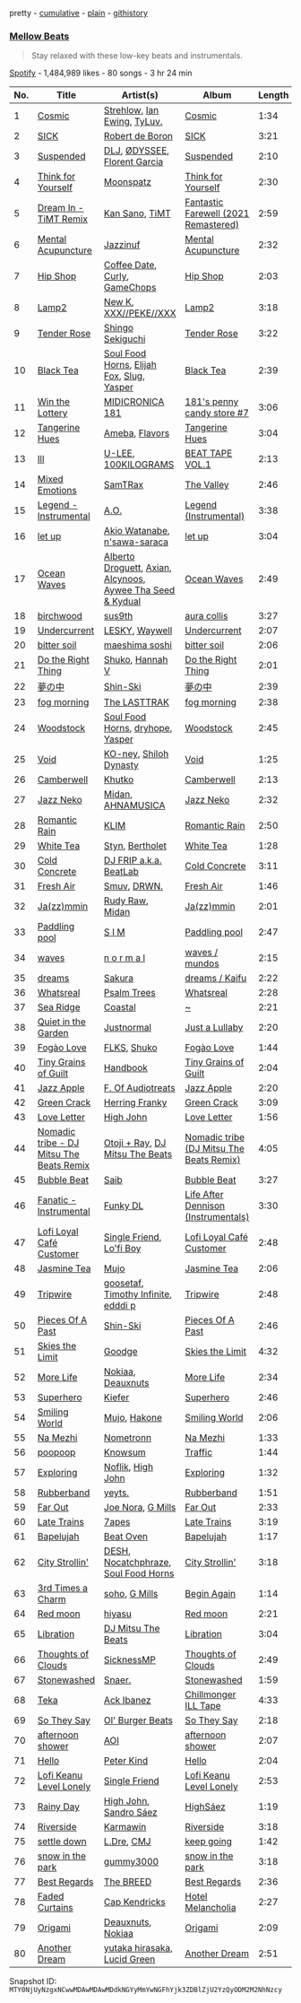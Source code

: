 pretty - [cumulative](/playlists/cumulative/37i9dQZF1DX3qCx5yEZkcJ.md) - [plain](/playlists/plain/37i9dQZF1DX3qCx5yEZkcJ) - [githistory](https://github.githistory.xyz/mackorone/spotify-playlist-archive/blob/main/playlists/plain/37i9dQZF1DX3qCx5yEZkcJ)

### [Mellow Beats](https://open.spotify.com/playlist/37i9dQZF1DX3qCx5yEZkcJ)

> Stay relaxed with these low\-key beats and instrumentals.

[Spotify](https://open.spotify.com/user/spotify) - 1,484,989 likes - 80 songs - 3 hr 24 min

| No. | Title | Artist(s) | Album | Length |
|---|---|---|---|---|
| 1 | [Cosmic](https://open.spotify.com/track/3ESJIVVpwOAK9fK5sktDl7) | [Strehlow](https://open.spotify.com/artist/1pUWzVmu8ACMnIAu9BsOHm), [Ian Ewing](https://open.spotify.com/artist/6QrRSfwkZsixVIgDRhpToh), [TyLuv.](https://open.spotify.com/artist/6ay740FQIPgTMahZqP9Opx) | [Cosmic](https://open.spotify.com/album/0Q413u4gUUGs8EKDe13hzs) | 1:34 |
| 2 | [SICK](https://open.spotify.com/track/6W9YXVte9iLHgZxxGojjDY) | [Robert de Boron](https://open.spotify.com/artist/18GAxEc3IY2wGmy2QhnrGD) | [SICK](https://open.spotify.com/album/7eApP7Reg8vLu3uAU8taWQ) | 3:21 |
| 3 | [Suspended](https://open.spotify.com/track/38K8mmhKeQ5A15xFZOeYzA) | [DLJ](https://open.spotify.com/artist/3chQixmxhv9UmwQc8aBApA), [ØDYSSEE](https://open.spotify.com/artist/6f2Y46Pw2IYGoURJREJDiA), [Florent Garcia](https://open.spotify.com/artist/7EQWExaNGfO6BJ8F6kRJCh) | [Suspended](https://open.spotify.com/album/4e1u1Z1IvPsdH15Qd0gY6L) | 2:10 |
| 4 | [Think for Yourself](https://open.spotify.com/track/0J9C432nUkMtgKiHQrVF1L) | [Moonspatz](https://open.spotify.com/artist/63Cv3MetKEN8bhsAo4n6nK) | [Think for Yourself](https://open.spotify.com/album/2cgAsluSyoCwyXlWgIGNOV) | 2:30 |
| 5 | [Dream In \- TiMT Remix](https://open.spotify.com/track/7yA5bPUdlZnsEdVqhBqJFs) | [Kan Sano](https://open.spotify.com/artist/5b3ZFm6P1lpZIASMDnBDs9), [TiMT](https://open.spotify.com/artist/6JavWK8JRQbZ3oX9nrkSyb) | [Fantastic Farewell \(2021 Remastered\)](https://open.spotify.com/album/5gPfWZNREhMcI8qWUBR7Ts) | 2:59 |
| 6 | [Mental Acupuncture](https://open.spotify.com/track/34KMYyUvfpXboR9wLwrocX) | [Jazzinuf](https://open.spotify.com/artist/6rJ1GwtHin2BJbKLuNn9pi) | [Mental Acupuncture](https://open.spotify.com/album/2dtSQyB2dVecMmnDlU9qYn) | 2:32 |
| 7 | [Hip Shop](https://open.spotify.com/track/169xT0Be1P2Hgjd9hq5Lk1) | [Coffee Date](https://open.spotify.com/artist/74ZWzuwsxGAt05s2sWtq0j), [Curly](https://open.spotify.com/artist/4AE4o0hck4magAI2urzzlh), [GameChops](https://open.spotify.com/artist/1T7zBkQCOCacKjbnmFX7cp) | [Hip Shop](https://open.spotify.com/album/0KRl72v3V3cZHeGVlRqDvC) | 2:03 |
| 8 | [Lamp2](https://open.spotify.com/track/5cT5aaRfRRkF9xPk7LcBt2) | [New K](https://open.spotify.com/artist/6lBK5GR3B0nhG3e6Kg5MAs), [XXX//PEKE//XXX](https://open.spotify.com/artist/0rOQLaWu3WkKv8BFjVPp6J) | [Lamp2](https://open.spotify.com/album/5qFp5leDuFDeTNplGB7I9L) | 3:18 |
| 9 | [Tender Rose](https://open.spotify.com/track/0nlNNUw3TVdL9yssRhARsd) | [Shingo Sekiguchi](https://open.spotify.com/artist/1ZU8a8LHba4g0YFAL1PbO9) | [Tender Rose](https://open.spotify.com/album/3aEAavtW6Q8wYX9I2tdJFP) | 3:22 |
| 10 | [Black Tea](https://open.spotify.com/track/0gylr1Mi75MBEijrP2r20A) | [Soul Food Horns](https://open.spotify.com/artist/42gnrsSSKKNNmfAJ0o3oyN), [Elijah Fox](https://open.spotify.com/artist/4Rus30xX4FOv2cyeFI79Qh), [Slug](https://open.spotify.com/artist/2E14TlP0N4RU8X3Y2i2Pq3), [Yasper](https://open.spotify.com/artist/1axdL80XjVHdInGsJbURyt) | [Black Tea](https://open.spotify.com/album/3tcY2wCBIhAAi7ft7Qmr1M) | 2:39 |
| 11 | [Win the Lottery](https://open.spotify.com/track/2sGf6pQ73JyfTfSkSLLQfM) | [MIDICRONICA 181](https://open.spotify.com/artist/3AlVoNtbPZPiNdpI1h8LlY) | [181's penny candy store \#7](https://open.spotify.com/album/2DU5c1qHqSKxAMoZig9SLd) | 3:06 |
| 12 | [Tangerine Hues](https://open.spotify.com/track/4fImJZBA2TopABdxAEg1in) | [Ameba](https://open.spotify.com/artist/0YYVUJe2T4XdBza6Y0RA8P), [Flavors](https://open.spotify.com/artist/6Amqc7UjJa19q4jrfAHA77) | [Tangerine Hues](https://open.spotify.com/album/78zuWk8ZgaMMLlTMtIMsT5) | 3:04 |
| 13 | [Ill](https://open.spotify.com/track/4AzgTPH2g48lzCouXzfuI6) | [U\-LEE](https://open.spotify.com/artist/5brBirPSajSulsPdYTRAtf), [100KILOGRAMS](https://open.spotify.com/artist/6zzok5REMtPHkxSKU0MFWP) | [BEAT TAPE VOL.1](https://open.spotify.com/album/1j7AF82YktleBZEnfPLKgk) | 2:13 |
| 14 | [Mixed Emotions](https://open.spotify.com/track/0igMjYaQwW5mUt7RIwXojC) | [SamTRax](https://open.spotify.com/artist/7oGdaJSr8Hz4w6DDPCBiW2) | [The Valley](https://open.spotify.com/album/4JSDmWMyOKEf6Wfzp1WKwS) | 2:46 |
| 15 | [Legend \- Instrumental](https://open.spotify.com/track/4D6ODloEcphnoSF33TF9L3) | [A.O.](https://open.spotify.com/artist/2jfEozrJPe4aHfA86ClOAI) | [Legend \(Instrumental\)](https://open.spotify.com/album/4ChW17PKiVa3twCaWcimzA) | 3:38 |
| 16 | [let up](https://open.spotify.com/track/1enG0rKaILfMLkpECtzq7e) | [Akio Watanabe](https://open.spotify.com/artist/1epOdFDcd9PEgkchlAUND4), [n'sawa\-saraca](https://open.spotify.com/artist/2qjQAfgSf4srD1QtETCX7v) | [let up](https://open.spotify.com/album/1Mf3I8VH2jkHzhQda5r7tF) | 3:04 |
| 17 | [Ocean Waves](https://open.spotify.com/track/03qYV8hat9j4ttaPN2HKfh) | [Alberto Droguett](https://open.spotify.com/artist/4T90xdfrulR6Kr4dm4XnrC), [Axian](https://open.spotify.com/artist/3sdeNhCYLAMuRVsJPMNYO6), [Alcynoos](https://open.spotify.com/artist/2rUcJCZNHIVPJ5iZUbnUkY), [Aywee Tha Seed & Kydual](https://open.spotify.com/artist/4E7QYvNiTmh0VcrmKsQ3RH) | [Ocean Waves](https://open.spotify.com/album/3zpNlJKA8tRRvUzE4mpuMP) | 2:49 |
| 18 | [birchwood](https://open.spotify.com/track/2Zf7bX6kpYa1qaixtXumKM) | [sus9th](https://open.spotify.com/artist/1AfdR7N8ClMmksHKhr2IGC) | [aura collis](https://open.spotify.com/album/2KeGLxZlT33x8rUwgKyF00) | 3:27 |
| 19 | [Undercurrent](https://open.spotify.com/track/2TC8zSdhsE7Rd5SmVTRFwd) | [LESKY](https://open.spotify.com/artist/7eMZ8gfgZq14cbSR52vBy6), [Waywell](https://open.spotify.com/artist/00AJqMNUixOtYt9itiUDZj) | [Undercurrent](https://open.spotify.com/album/4MJ3GzvCQ78ky7ghnhkjzv) | 2:07 |
| 20 | [bitter soil](https://open.spotify.com/track/77QG4aqova0Ld9lxJ6qzwe) | [maeshima soshi](https://open.spotify.com/artist/4O49GHbECmNppFvzK0WZXf) | [bitter soil](https://open.spotify.com/album/4H5sX2oI4Ld0VeKEtEvCMH) | 2:06 |
| 21 | [Do the Right Thing](https://open.spotify.com/track/6jfThgv76n9FRzyZsPcthw) | [Shuko](https://open.spotify.com/artist/1mOiWC7OH9ANUtt3vd0A10), [Hannah V](https://open.spotify.com/artist/0zKzgw5rfDZ2PdgOZo8G8f) | [Do the Right Thing](https://open.spotify.com/album/2q295DcveRPSGXlf3MTiC2) | 2:01 |
| 22 | [夢の中](https://open.spotify.com/track/50cJTPKCH0CyEgsUgv53Ny) | [Shin\-Ski](https://open.spotify.com/artist/6Ei1ABb1YNXZviQKBE7RI7) | [夢の中](https://open.spotify.com/album/4fULEvayFtLR24G9VDWvCb) | 2:39 |
| 23 | [fog morning](https://open.spotify.com/track/0yqBPILqRFi1yE7ci9o3vV) | [The LASTTRAK](https://open.spotify.com/artist/27tedpw5lwTFuWL8i8xVqT) | [fog morning](https://open.spotify.com/album/6LtosFxYlXKsLfN3PSWUd3) | 2:38 |
| 24 | [Woodstock](https://open.spotify.com/track/26vm8tYfXCHUxK8A3jFgBZ) | [Soul Food Horns](https://open.spotify.com/artist/42gnrsSSKKNNmfAJ0o3oyN), [dryhope](https://open.spotify.com/artist/50Ej4gF8iYESted3e4JZ4t), [Yasper](https://open.spotify.com/artist/1axdL80XjVHdInGsJbURyt) | [Woodstock](https://open.spotify.com/album/7gSflGtYJSDOcgCfaUEnGE) | 2:45 |
| 25 | [Void](https://open.spotify.com/track/1tBS3K8IdJSF556lcdnMHj) | [KO\-ney](https://open.spotify.com/artist/19MYvIFOGSUHW7nvZtrsc0), [Shiloh Dynasty](https://open.spotify.com/artist/1wxPItEzr7U7rGSMPqZ25r) | [Void](https://open.spotify.com/album/5tWnUMtomZthQIgvjDLypc) | 1:25 |
| 26 | [Camberwell](https://open.spotify.com/track/0rhsSLzNfB91innrvTBdx3) | [Khutko](https://open.spotify.com/artist/26e6xlrurIqVfo2GzwuSMQ) | [Camberwell](https://open.spotify.com/album/7ALBhgIL3vvB2c5PVUSJ4Y) | 2:13 |
| 27 | [Jazz Neko](https://open.spotify.com/track/49j4lOcuvvZfzixq12K6QR) | [Midan](https://open.spotify.com/artist/1dYfhrPxJSeCJp8gGwN4qo), [AHNAMUSICA](https://open.spotify.com/artist/2QONtzTPgMymeO5VVQ4w3h) | [Jazz Neko](https://open.spotify.com/album/2RmRQMaWxREHFSyoS1F4O2) | 2:32 |
| 28 | [Romantic Rain](https://open.spotify.com/track/0ONPyowm9YQFY7mtx45GaD) | [KLIM](https://open.spotify.com/artist/2mI6A1by7u32RZH8Kf61Kw) | [Romantic Rain](https://open.spotify.com/album/1tQiRd5m1st2e60sbyvbcS) | 2:50 |
| 29 | [White Tea](https://open.spotify.com/track/4HQ2Xd0Ao8h3YKhAXYjEuZ) | [Styn](https://open.spotify.com/artist/0vTPGCQGp2pkRUCXF8gEXd), [Bertholet](https://open.spotify.com/artist/2igm2vmbeYibaElfyvj9XQ) | [White Tea](https://open.spotify.com/album/76vUTeslD03OfFhbybNJQZ) | 1:28 |
| 30 | [Cold Concrete](https://open.spotify.com/track/4BoN3OsPTcoSYxM0WHVJks) | [DJ FRIP a.k.a\. BeatLab](https://open.spotify.com/artist/5nkZFBzkGZpfRxnWFZGtk7) | [Cold Concrete](https://open.spotify.com/album/6v2LK3CCHzFmZKQea6UYPV) | 3:11 |
| 31 | [Fresh Air](https://open.spotify.com/track/3Pj5p85yrHKzWShk4miojl) | [Smuv](https://open.spotify.com/artist/0SM6zo7lSdqyplZo6XRX76), [DRWN.](https://open.spotify.com/artist/0h6JSIfoSSbXtaBWiUC4Wy) | [Fresh Air](https://open.spotify.com/album/566nDMR8PdCGJjWw2YndxP) | 1:46 |
| 32 | [Ja\(zz\)mmin](https://open.spotify.com/track/24KCZicSfQoj496yIIyiTr) | [Rudy Raw](https://open.spotify.com/artist/4ZITuhWAaVoUTge2JwIton), [Midan](https://open.spotify.com/artist/1dYfhrPxJSeCJp8gGwN4qo) | [Ja\(zz\)mmin](https://open.spotify.com/album/1QfstQ2VOEcmJKSFIl7ImW) | 2:01 |
| 33 | [Paddling pool](https://open.spotify.com/track/5Dj4tUDgACFSEkDzlYlHZ4) | [S I M](https://open.spotify.com/artist/6IUKOT5oMnQ8ZUyJlZFxO2) | [Paddling pool](https://open.spotify.com/album/2NeRkEMmaVKmFDFRRmjIoQ) | 2:47 |
| 34 | [waves](https://open.spotify.com/track/6q2NEUEnYegM5CWzcARRiY) | [n o r m a l](https://open.spotify.com/artist/299YwUx9tIS10VkkAujnMt) | [waves / mundos](https://open.spotify.com/album/48v9odT1JNZA20GVEVzW2k) | 2:15 |
| 35 | [dreams](https://open.spotify.com/track/5psSzu70zEFuIp790nHZ7R) | [Sakura](https://open.spotify.com/artist/2GVCb0xxbe56KahmO90QnD) | [dreams / Kaifu](https://open.spotify.com/album/7maqzOnChfL1tfUPvqqMQT) | 2:22 |
| 36 | [Whatsreal](https://open.spotify.com/track/61lsEaRkz1gXrfEoQ5yUzt) | [Psalm Trees](https://open.spotify.com/artist/5pmXkV6A8yQdoa64xzvZ0S) | [Whatsreal](https://open.spotify.com/album/0orlhyvabLSgFZMzDAoy0T) | 2:28 |
| 37 | [Sea Ridge](https://open.spotify.com/track/6705o4eSuU5Thuwg7PpHOx) | [Coastal](https://open.spotify.com/artist/54Eehq7Ls4ZXE8pdTTPClj) | [\~](https://open.spotify.com/album/5lKlKfB4DOqEPLtcJ5RUVH) | 2:21 |
| 38 | [Quiet in the Garden](https://open.spotify.com/track/0VDIK5NEwSkD6A4Dj7FRo8) | [Justnormal](https://open.spotify.com/artist/2YCz7aHoRoAZ435UDLOKOs) | [Just a Lullaby](https://open.spotify.com/album/7xmauQdCVxrTlyYu4i6qMd) | 2:20 |
| 39 | [Fogào Love](https://open.spotify.com/track/6MchsyWFhj6EAiD1nY0y5J) | [FLKS](https://open.spotify.com/artist/0su9f9WdmaeYFON6XEaXb0), [Shuko](https://open.spotify.com/artist/1mOiWC7OH9ANUtt3vd0A10) | [Fogào Love](https://open.spotify.com/album/4Xjr5RmALk2CSpiXlY1gmi) | 1:44 |
| 40 | [Tiny Grains of Guilt](https://open.spotify.com/track/1Z1bRmfWuEvdyUoE5EcRbJ) | [Handbook](https://open.spotify.com/artist/6OvOdUubb1MOOz2FtGWlHk) | [Tiny Grains of Guilt](https://open.spotify.com/album/4qeXkFfco3khEnrmb0LXXP) | 2:04 |
| 41 | [Jazz Apple](https://open.spotify.com/track/1X4FlTe5ECNONBfbUWcpXf) | [F\. Of Audiotreats](https://open.spotify.com/artist/5Xzs0dh0Edme7rKAurunCL) | [Jazz Apple](https://open.spotify.com/album/3HS9hq92Zdyuh6i52kmn0w) | 2:20 |
| 42 | [Green Crack](https://open.spotify.com/track/3IQ0iB7Mw1AZpQePAlpLmF) | [Herring Franky](https://open.spotify.com/artist/27jcQeXU6S0eCLVpnNZjy0) | [Green Crack](https://open.spotify.com/album/1sg4aCx1ySwXFPYN2bqhG3) | 3:09 |
| 43 | [Love Letter](https://open.spotify.com/track/5jSL7kbq81gOtD1QUOAAwB) | [High John](https://open.spotify.com/artist/6pxhj7jWxb2vzhFNyUpV80) | [Love Letter](https://open.spotify.com/album/03gEl4GdfDFvbt9Ff3nUmi) | 1:56 |
| 44 | [Nomadic tribe \- DJ Mitsu The Beats Remix](https://open.spotify.com/track/6vHbIO9JV3LjFuMxiIf9Vr) | [Otoji + Ray](https://open.spotify.com/artist/0b90iQpNWuYUH8vr0NyhOA), [DJ Mitsu The Beats](https://open.spotify.com/artist/4F8O7axjzw3z0xVPRG8JFS) | [Nomadic tribe \(DJ Mitsu The Beats Remix\)](https://open.spotify.com/album/78jQAlIKlWgR14QM3arefx) | 4:05 |
| 45 | [Bubble Beat](https://open.spotify.com/track/1EHgoPVVSSy6W6HQoErmY3) | [Saib](https://open.spotify.com/artist/6N4HlHINMvoTyAL0yhBUCk) | [Bubble Beat](https://open.spotify.com/album/5p8ZcRknxkm5NZJGy3Ni3u) | 3:27 |
| 46 | [Fanatic \- Instrumental](https://open.spotify.com/track/2616QFNwHldTARXR2PHS7k) | [Funky DL](https://open.spotify.com/artist/3V35H6xv4eium9zl8CQeG5) | [Life After Dennison \(Instrumentals\)](https://open.spotify.com/album/6Adv0cRSeQrUWUYACknTpS) | 3:30 |
| 47 | [Lofi Loyal Café Customer](https://open.spotify.com/track/3Ogkpd8w9mr1zK10U1TjPX) | [Single Friend](https://open.spotify.com/artist/5R18HPWho6b4BMhMlKHETL), [Lo'fi Boy](https://open.spotify.com/artist/30zqizQHom62N4hV28E1Hz) | [Lofi Loyal Café Customer](https://open.spotify.com/album/6LWEslIGErcBYOhQS6Hiwu) | 2:48 |
| 48 | [Jasmine Tea](https://open.spotify.com/track/4Gr7YJGPPGIe5tfdu5hyzf) | [Mujo](https://open.spotify.com/artist/0vg08N1z9G9LrGLkG1nNDS) | [Jasmine Tea](https://open.spotify.com/album/0AnnxGRdg76g5N4GehMSLq) | 2:06 |
| 49 | [Tripwire](https://open.spotify.com/track/4n8IYtgioSqtdcOvFsz7hI) | [goosetaf](https://open.spotify.com/artist/46NCqFl8vhQZD77y7XkvJs), [Timothy Infinite](https://open.spotify.com/artist/4rhZUbGllLmyrhbB9g2ZbX), [edddi p](https://open.spotify.com/artist/15oeMOYxaCQ2JwugNZZrsp) | [Tripwire](https://open.spotify.com/album/3W0Gm5LJOJUktZaaJYToAr) | 2:48 |
| 50 | [Pieces Of A Past](https://open.spotify.com/track/2BBDuwV65BW07iFfXYOXO7) | [Shin\-Ski](https://open.spotify.com/artist/6Ei1ABb1YNXZviQKBE7RI7) | [Pieces Of A Past](https://open.spotify.com/album/2F4y0NoL00IZMoJ57pi6UT) | 2:46 |
| 51 | [Skies the Limit](https://open.spotify.com/track/26mpkkyZBtcWJz3LiWCr4K) | [Goodge](https://open.spotify.com/artist/7ChpiDDHfolxNhgmjoPnJB) | [Skies the Limit](https://open.spotify.com/album/5ljrbXsoNN1fUoe8iIh86R) | 4:32 |
| 52 | [More Life](https://open.spotify.com/track/0NO4KqTkg5f9NZ1vnOwT2K) | [Nokiaa](https://open.spotify.com/artist/0ikgHu560bYMZOOXFQnRLN), [Deauxnuts](https://open.spotify.com/artist/4FCrhj46HBtMVt61k35zMB) | [More Life](https://open.spotify.com/album/5dCl9F9geisB78oPu9VDKw) | 2:34 |
| 53 | [Superhero](https://open.spotify.com/track/4anRW820fvN0rzBWcae0B5) | [Kiefer](https://open.spotify.com/artist/5lDtfHPqWN6MG9tFywnW8J) | [Superhero](https://open.spotify.com/album/1M8MrhnNegMkABPlZTsg8g) | 2:46 |
| 54 | [Smiling World](https://open.spotify.com/track/4Taz7DRjSTrAO3PXPdhFgN) | [Mujo](https://open.spotify.com/artist/0vg08N1z9G9LrGLkG1nNDS), [Hakone](https://open.spotify.com/artist/7CWzXEtz9IgGotcYUQuixF) | [Smiling World](https://open.spotify.com/album/03YLbgauiRKjap4IUesBNS) | 2:06 |
| 55 | [Na Mezhi](https://open.spotify.com/track/2AlxcFQueCwOvtsoHaMXQh) | [Nometronn](https://open.spotify.com/artist/3drJMaIVtJLNisW6LezOnB) | [Na Mezhi](https://open.spotify.com/album/2INAMSGQRwMI6BnpVS1SRr) | 1:33 |
| 56 | [poopoop](https://open.spotify.com/track/4XCFfPCt4kb3oBd1pQyEHj) | [Knowsum](https://open.spotify.com/artist/5n286gaq2TJok5XfBjSX7q) | [Traffic](https://open.spotify.com/album/7reas5sNVOnudBgBQLgWVq) | 1:44 |
| 57 | [Exploring](https://open.spotify.com/track/3AodEX1n2u71gNkSOrUksB) | [Noflik](https://open.spotify.com/artist/4adNSdgdmFQ1vVIebJxwVt), [High John](https://open.spotify.com/artist/6pxhj7jWxb2vzhFNyUpV80) | [Exploring](https://open.spotify.com/album/25v9SOmcBQvQlvQ3dOrKYZ) | 1:32 |
| 58 | [Rubberband](https://open.spotify.com/track/3gCnoDKLaiHoScvQuUAKeh) | [yeyts.](https://open.spotify.com/artist/4fawpeTlkJtDMXDzJmBYSR) | [Rubberband](https://open.spotify.com/album/3YTUVIwwsncLHLshRd6saT) | 1:51 |
| 59 | [Far Out](https://open.spotify.com/track/2crQWI8jYzwflThvDAcKyj) | [Joe Nora](https://open.spotify.com/artist/2ShIqcIbteAk5jwdZzF2NZ), [G Mills](https://open.spotify.com/artist/0djvqMepj2XkHfvWTqkH1N) | [Far Out](https://open.spotify.com/album/3vbGdnRuTBfaVyqOZdx0Ux) | 2:33 |
| 60 | [Late Trains](https://open.spotify.com/track/7JQt4KO35aSwLQSlaSRsdY) | [7apes](https://open.spotify.com/artist/4smeBjKru2y3oeQkGSfotv) | [Late Trains](https://open.spotify.com/album/2RQtx9HPPtCPJPqUb1I3yJ) | 3:19 |
| 61 | [Bapelujah](https://open.spotify.com/track/52Hm0VKu1rFGiTU1GxYVkh) | [Beat Oven](https://open.spotify.com/artist/57nxKbKZ4Uc9jzTkcCfRRq) | [Bapelujah](https://open.spotify.com/album/7wQMP5OKSDcA3sUO4AJrGj) | 1:17 |
| 62 | [City Strollin'](https://open.spotify.com/track/0DZyMqCAMr4LALQKA1QizL) | [DESH](https://open.spotify.com/artist/6nJ2MPazBFrwU07sGCpdcO), [Nocatchphraze](https://open.spotify.com/artist/4efXbuujGTBlH1mfRkvnpJ), [Soul Food Horns](https://open.spotify.com/artist/42gnrsSSKKNNmfAJ0o3oyN) | [City Strollin'](https://open.spotify.com/album/2AV89a2bJw3pjTpfCa3hg4) | 3:18 |
| 63 | [3rd Times a Charm](https://open.spotify.com/track/1IE1sTE0Lbpz63ZMGTqMiH) | [soho](https://open.spotify.com/artist/5rCxM6JMlwyQ3tuds8DqPR), [G Mills](https://open.spotify.com/artist/0djvqMepj2XkHfvWTqkH1N) | [Begin Again](https://open.spotify.com/album/0yRR6FavHThWUOlsGimzuG) | 1:14 |
| 64 | [Red moon](https://open.spotify.com/track/2F66lTUMuqkuuFCBSbXn0t) | [hiyasu](https://open.spotify.com/artist/7lNkPk6OeVKmPuLs1aRGNc) | [Red moon](https://open.spotify.com/album/3TKBZuqZUWoFxFZ1M1TqhA) | 2:21 |
| 65 | [Libration](https://open.spotify.com/track/58H942tr6mbp7FR5q3kwcB) | [DJ Mitsu The Beats](https://open.spotify.com/artist/4F8O7axjzw3z0xVPRG8JFS) | [Libration](https://open.spotify.com/album/4Eb3vT3dEiwXO1FGvfAJmm) | 3:04 |
| 66 | [Thoughts of Clouds](https://open.spotify.com/track/0HvytyhVaAnNA3rgVPZN1i) | [SicknessMP](https://open.spotify.com/artist/31uUEuPkmv9b61QnayPF9U) | [Thoughts of Clouds](https://open.spotify.com/album/3kVJK2FVXrdDbbibOEeTTu) | 2:49 |
| 67 | [Stonewashed](https://open.spotify.com/track/4oNl3gzuiaoccrFeaDukbK) | [Snaer.](https://open.spotify.com/artist/04piGA2IDgIevAiRL90Gt6) | [Stonewashed](https://open.spotify.com/album/2CkpGc9yBbpuMk3WcVyfty) | 1:59 |
| 68 | [Teka](https://open.spotify.com/track/64z6fgsd7813f8cOvzyJnE) | [Ack Ibanez](https://open.spotify.com/artist/3WGu5fuIpbVnL62Db3ZzNK) | [Chillmonger ILL Tape](https://open.spotify.com/album/08qyY6hsa4PpNeYZqMS5GC) | 4:33 |
| 69 | [So They Say](https://open.spotify.com/track/74lV5FmHUsOobeO2LhvK2R) | [Ol' Burger Beats](https://open.spotify.com/artist/4rDDy4hN7Tbrv0ntOvVKPz) | [So They Say](https://open.spotify.com/album/0QfciNzmUbcv769u2mP1pO) | 2:18 |
| 70 | [afternoon shower](https://open.spotify.com/track/6Fgzh26G7ZRawCdHBG7BNq) | [AOI](https://open.spotify.com/artist/3GI4ib0hz1mAxLVdrQldsZ) | [afternoon shower](https://open.spotify.com/album/4RJjmfGyLb7wlUxcqtc9y1) | 2:07 |
| 71 | [Hello](https://open.spotify.com/track/4ZiuK6Y2WGVi0UajR3aIUD) | [Peter Kind](https://open.spotify.com/artist/1xMxQQ71TIGQgzH4NY0ECM) | [Hello](https://open.spotify.com/album/5gxUAHV9Zt1DXK8F2JN67b) | 2:04 |
| 72 | [Lofi Keanu Level Lonely](https://open.spotify.com/track/2I5Gnq6Cbws0Sw2AFNWrGP) | [Single Friend](https://open.spotify.com/artist/5R18HPWho6b4BMhMlKHETL) | [Lofi Keanu Level Lonely](https://open.spotify.com/album/3gVRNPuo2EiUZiIcPT2IK4) | 2:53 |
| 73 | [Rainy Day](https://open.spotify.com/track/5b2pZuGJVlnVBTMGDQVhmJ) | [High John](https://open.spotify.com/artist/6pxhj7jWxb2vzhFNyUpV80), [Sandro Sáez](https://open.spotify.com/artist/71P7tytRaoKRwY1Rx2tvKO) | [HighSáez](https://open.spotify.com/album/1PgPW5Eg8239FOnKPorn2n) | 1:19 |
| 74 | [Riverside](https://open.spotify.com/track/2SkheMmym933XZaCNukLkm) | [Karmawin](https://open.spotify.com/artist/2rOhOgnBlD4qpnQEsl7sRK) | [Riverside](https://open.spotify.com/album/7eaALW3TZmoAcVqnS9KsMn) | 3:18 |
| 75 | [settle down](https://open.spotify.com/track/6uyitNldOLr44QmicuClak) | [L.Dre](https://open.spotify.com/artist/6gWGD0yeQYobb2sq0LUr7k), [CMJ](https://open.spotify.com/artist/0PbBgZYFayICVW0646NtXG) | [keep going](https://open.spotify.com/album/0NPFtAikq0IIs62KsnC5cL) | 1:42 |
| 76 | [snow in the park](https://open.spotify.com/track/3rbAMJkgzrVUv0s9oihOAU) | [gummy3000](https://open.spotify.com/artist/0q2gFnL3Jr1BlvwIeK29f7) | [snow in the park](https://open.spotify.com/album/6X1WlzgKrWhuBH2g8PqTi3) | 3:18 |
| 77 | [Best Regards](https://open.spotify.com/track/4DAgTthT39ZAJTv6Vya7df) | [The BREED](https://open.spotify.com/artist/5Xl8d6HbzkkwWmSQSOsv7k) | [Best Regards](https://open.spotify.com/album/5EFl3ZMdhYIhsBpysh8QlF) | 2:36 |
| 78 | [Faded Curtains](https://open.spotify.com/track/3oCd3FOFHmHna7DDGXosAJ) | [Cap Kendricks](https://open.spotify.com/artist/3Nc3vycu3NLmfOLxGKPXLj) | [Hotel Melancholia](https://open.spotify.com/album/4tFdtVgyhHP4x9yWdcWGH0) | 2:27 |
| 79 | [Origami](https://open.spotify.com/track/1Iloy9vXDfjeVSwv3qHpbo) | [Deauxnuts](https://open.spotify.com/artist/4FCrhj46HBtMVt61k35zMB), [Nokiaa](https://open.spotify.com/artist/0ikgHu560bYMZOOXFQnRLN) | [Origami](https://open.spotify.com/album/48WTYBQPrVhBSm3kE8carW) | 2:09 |
| 80 | [Another Dream](https://open.spotify.com/track/6asjZPi0s4wdk4Etx3eArV) | [yutaka hirasaka](https://open.spotify.com/artist/0stmdx2IonUUUIlWQ9bLYZ), [Lucid Green](https://open.spotify.com/artist/587BLbZ68izUrdPtYAFYfs) | [Another Dream](https://open.spotify.com/album/6sTcGK7CQiZPCmpE5ENpl8) | 2:51 |

Snapshot ID: `MTY0NjUyNzgxNCwwMDAwMDAwMDdkNGYyMmYwNGFhYjk3ZDBlZjU2YzQyODM2M2NhNzcy`